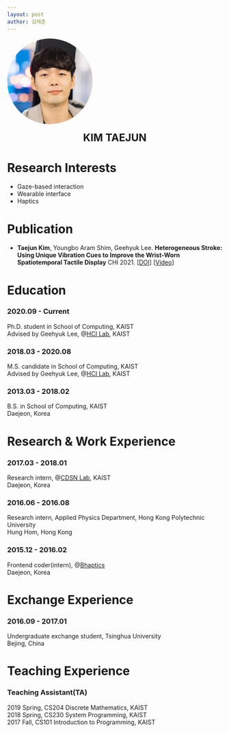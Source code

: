 ```yaml
---
layout: post
author: 김태준
---
```


<img style='border-radius:50%' src="/assets/profile.jpg" width="200" height="200">
<p style='text-align:center'><font size="+2"> <b>KIM TAEJUN</b></font></p>

# Research Interests
* Gaze-based interaction
* Wearable interface
* Haptics

# Publication
* <b>Taejun Kim</b>, Youngbo Aram Shim, Geehyuk Lee. <b>Heterogeneous Stroke: Using Unique Vibration Cues to Improve the Wrist-Worn Spatiotemporal Tactile Display</b> CHI 2021. [[DOI](https://dl.acm.org/doi/10.1145/3411764.3445448)] [[Video](https://youtu.be/Qc-zFCvWwCI)]



# Education
### 2020.09 - Current
Ph.D. student in School of Computing, KAIST<br>
Advised by Geehyuk Lee, @[HCI Lab](https://hcil.kaist.ac.kr/), KAIST

### 2018.03 - 2020.08
M.S. candidate in School of Computing, KAIST<br>
Advised by Geehyuk Lee, @[HCI Lab](https://hcil.kaist.ac.kr/), KAIST

### 2013.03 - 2018.02
B.S. in School of Computing, KAIST<br>
Daejeon, Korea


# Research & Work Experience
### 2017.03 - 2018.01
Research intern, @[CDSN Lab](http://cds.kaist.ac.kr/), KAIST<br>
Daejeon, Korea

### 2016.06 - 2016.08
Research intern, Applied Physics Department, Hong Kong Polytechnic University<br>
Hung Hom, Hong Kong

### 2015.12 - 2016.02
Frontend coder(intern), @[Bhaptics](https://www.bhaptics.com/)<br>
Daejeon, Korea

# Exchange Experience
### 2016.09 - 2017.01
Undergraduate exchange student, Tsinghua University<br>
Bejing, China

# Teaching Experience
### Teaching Assistant(TA)
2019 Spring, CS204 Discrete Mathematics, KAIST<br>
2018 Spring, CS230 System Programming, KAIST<br>
2017 Fall, CS101 Introduction to Programming, KAIST
